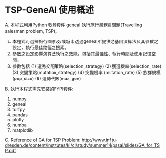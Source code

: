 # TSP-GeneAl 使用概述
A. 本程式利用Python 軟體套件 geneal 執行旅行業務員問題(Travelling salesman problem, TSP)。

  1. 本程式可選擇旅行國家及/或城市透過geneal所提供之基因演算法及其參數之設定，執行最佳路徑之搜索。
  2. 參數之設定影響演算法執行之效能，包括其最佳性、執行時間及使用記憶空間。
  3. 參數包括 (1) 選秀交配策略(selection_strategy) (2) 獲選機率(selection_rate) (3) 突變策略(mutation_strategy) (4) 突變機率   (mutation_rate) (5) 族群規模(pop_size) (6) 遺傳代數(max_gen)

B. 執行本程式需先安裝的PYPI套件:
  1. numpy
  2. geneal
  3. turfpy
  4. pandas
  5. plotly
  6. numba
  7. matplotlib

C. Reference of GA for TSP Problem: 
   http://www.inf.tu-dresden.de/content/institutes/ki/cl/study/summer14/pssai/slides/GA_for_TSP.pdf

